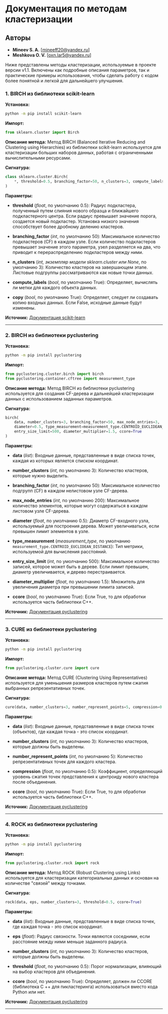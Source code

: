 # Документация по методам кластеризации

## Авторы
- **Mineev S. A.** [mineeff20@yandex.ru]
- **Meshkova O. V.** [oxn.lar5@yandex.ru]

Ниже представлены методы кластеризации, используемые в проекте версии v1.1. Включены как подробные описания параметров, так и практические примеры использования, чтобы сделать работу с кодом более понятной и легкой для дальнейшего улучшения.

### 1. BIRCH из библиотеки scikit-learn

**Установка:**
```bash
python -m pip install scikit-learn
```
**Импорт:**
```python
from sklearn.cluster import Birch
```

**Описание метода:**
Метод BIRCH (Balanced Iterative Reducing and Clustering using Hierarchies) из библиотеки scikit-learn используется для кластеризации больших наборов данных, работая с ограниченными вычислительными ресурсами.

**Сигнатура:**
```python
class sklearn.cluster.Birch(
    *, threshold=0.5, branching_factor=50, n_clusters=3, compute_labels=True, copy=True
)
```

**Параметры:**
- **threshold** (*float*, по умолчанию 0.5): Радиус подкластера, полученный путем слияния нового образца и ближайшего подкластерного центра. Если радиус превышает значение порога, создается новый подкластер. Установка низкого значения способствует более дробному делению кластеров.

- **branching_factor** (*int*, по умолчанию 50): Максимальное количество подкластеров (CF) в каждом узле. Если количество подкластеров превышает значение этого параметра, узел разделяется на два, что приводит к перераспределению подкластеров между ними.

- **n_clusters** (*int, экземпляр модели sklearn.cluster или None*, по умолчанию 3): Количество кластеров на завершающем этапе. Листовые подгруппы рассматриваются как новые точки данных.

- **compute_labels** (*bool*, по умолчанию True): Определяет, вычислять ли метки для каждого объекта данных.

- **copy** (*bool*, по умолчанию True): Определяет, следует ли создавать копию входных данных. Если False, исходные данные будут изменены.


**Источник:** [Документация scikit-learn](https://scikit-learn.org/stable/modules/generated/sklearn.cluster.Birch.html)

---

### 2. BIRCH из библиотеки pyclustering

**Установка:**
```bash
python -m pip install pyclustering
```
**Импорт:**
```python
from pyclustering.cluster.birch import birch
from pyclustering.container.cftree import measurement_type
```

**Описание метода:**
Метод BIRCH из библиотеки pyclustering используется для создания CF-дерева и дальнейшей кластеризации данных с использованием заданных параметров.

**Сигнатура:**
```python
birch(
    data, number_clusters=3, branching_factor=50, max_node_entries=3,
    diameter=0.5, type_measurement=measurement_type.CENTROID_EUCLIDEAN_DISTANCE,
    entry_size_limit=500, diameter_multiplier=1.5, ccore=True
)
```

**Параметры:**
- **data** (*list*): Входные данные, представленные в виде списка точек, каждая из которых является списком координат.

- **number_clusters** (*int*, по умолчанию 3): Количество кластеров, которые нужно выделить.

- **branching_factor** (*int*, по умолчанию 50): Максимальное количество подгрупп (CF) в каждом нелистовом узле CF-дерева.

- **max_node_entries** (*int*, по умолчанию 200): Максимальное количество элементов, которые могут содержаться в каждом листовом узле CF-дерева.

- **diameter** (*float*, по умолчанию 0.5): Диаметр CF-входного узла, используемый для построения дерева. Может увеличиваться, если превышен лимит элементов в узле.

- **type_measurement** (*measurement_type*, по умолчанию `measurement_type.CENTROID_EUCLIDEAN_DISTANCE`): Тип метрики, используемой для вычисления расстояний.

- **entry_size_limit** (*int*, по умолчанию 500): Максимальное количество записей, которое может быть в дереве. Если лимит превышен, диаметр увеличивается, и дерево перестраивается.

- **diameter_multiplier** (*float*, по умолчанию 1.5): Множитель для увеличения диаметра при превышении лимита записей.

- **ccore** (*bool*, по умолчанию True): Если True, то для обработки используется часть библиотеки C++.


**Источник:** [Документация pyclustering](https://pyclustering.github.io/docs/0.10.1/html/d6/d00/classpyclustering_1_1cluster_1_1birch_1_1birch.html)

---

### 3. CURE из библиотеки pyclustering

**Установка:**
```bash
python -m pip install pyclustering
```
**Импорт:**
```python
from pyclustering.cluster.cure import cure
```

**Описание метода:**
Метод CURE (Clustering Using Representatives) используется для уменьшения размеров кластеров путем сжатия выбранных репрезентативных точек.

**Сигнатура:**
```python
cure(data, number_clusters=3, number_represent_points=5, compression=0.5, ccore=True)
```

**Параметры:**
- **data** (*list*): Входные данные, представленные в виде списка точек (объектов), где каждая точка - это список координат.

- **number_clusters** (*int*, по умолчанию 3): Количество кластеров, которые должны быть выделены.

- **number_represent_points** (*int*, по умолчанию 5): Количество репрезентативных точек для каждого кластера.

- **compression** (*float*, по умолчанию 0.5): Коэффициент, определяющий уровень сжатия точек представления к центроиду нового кластера после объединения.

- **ccore** (*bool*, по умолчанию True): Если True, то для обработки используется часть библиотеки C++.


**Источник:** [Документация pyclustering](https://pyclustering.github.io/docs/0.10.0/html/dc/d6d/classpyclustering_1_1cluster_1_1cure_1_1cure.html)

---

### 4. ROCK из библиотеки pyclustering

**Установка:**
```bash
python -m pip install pyclustering
```
**Импорт:**
```python
from pyclustering.cluster.rock import rock
```

**Описание метода:**
Метод ROCK (Robust Clustering using Links) используется для кластеризации категориальных данных и основан на количестве "связей" между точками.

**Сигнатура:**
```python
rock(data, eps, number_clusters=3, threshold=0.5, ccore=True)
```

**Параметры:**
- **data** (*list*): Входные данные, представленные в виде списка точек, где каждая точка - это список координат.

- **eps** (*float*): Радиус связности. Точки являются соседними, если расстояние между ними меньше заданного радиуса.

- **number_clusters** (*int*, по умолчанию 3): Количество кластеров, которые должны быть выделены.

- **threshold** (*float*, по умолчанию 0.5): Порог нормализации, влияющий на выбор кластеров для объединения.

- **ccore** (*bool*, по умолчанию True): Определяет, должен ли CCORE (библиотека C ++ для пикластеринга) использоваться вместо кода Python или нет.


**Источник:** [Документация pyclustering](https://pyclustering.github.io/docs/0.8.2/html/d8/dde/classpyclustering_1_1cluster_1_1rock_1_1rock.html)

---



